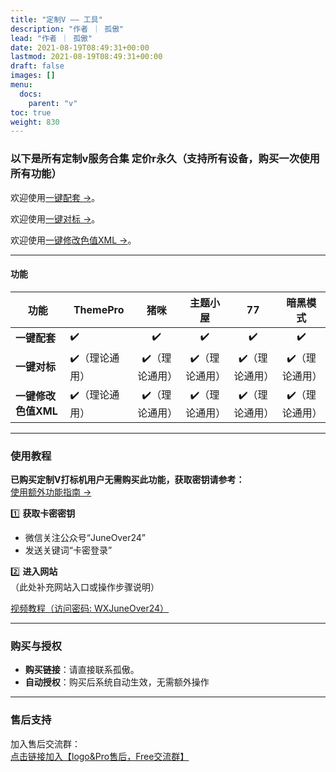 ```yaml
---
title: "定制V —— 工具"
description: "作者 ｜ 孤傲"
lead: "作者 ｜ 孤傲"
date: 2021-08-19T08:49:31+00:00
lastmod: 2021-08-19T08:49:31+00:00
draft: false
images: []
menu:
  docs:
    parent: "v"
toc: true
weight: 830
---
```


### 以下是所有定制v服务合集 定价r永久（支持所有设备，购买一次使用所有功能）

欢迎使用[一键配套 →](/docs/extra_service/v/Supportingfacilities/)。

欢迎使用[一键对标 →](/docs/extra_service/v/Icon/)。

欢迎使用[一键修改色值XML →](/docs/extra_service/skin/Xml)。

---

#### 功能

| 功能          | ThemePro          | 猪咪 | 主题小屋 | 77 | 暗黑模式 |
|---------------|--------------------|:----------:|:----------:|:--------------:|:--------------:|
| **一键配套**       | ✔️ | ✔️         | ✔️         | ✔️             | ✔️             |
| **一键对标**       | ✔️（理论通用） | ✔️（理论通用）         | ✔️（理论通用）         | ✔️（理论通用）             | ✔️（理论通用）             |
| **一键修改色值XML**       | ✔️（理论通用） | ✔️（理论通用）         | ✔️（理论通用）         | ✔️（理论通用）             | ✔️（理论通用）             |

---

### 使用教程  

**已购买定制V打标机用户无需购买此功能，获取密钥请参考：**  
[使用额外功能指南 →](/mark_user/general/useextraservice/)  

1️⃣ **获取卡密密钥**  

- 微信关注公众号“JuneOver24”  
- 发送关键词“卡密登录”  

2️⃣ **进入网站**  
（此处补充网站入口或操作步骤说明）

[视频教程（访问密码: WXJuneOver24）](https://url69.ctfile.com/d/22031369-65046580-3246ae?p=WXJuneOver24)

---

### 购买与授权  

- **购买链接**：请直接联系孤傲。
- **自动授权**：购买后系统自动生效，无需额外操作  

---

### 售后支持  

加入售后交流群：  
[点击链接加入【logo&Pro售后，Free交流群】](https://qm.qq.com/q/BrPUdXGm6Q)
